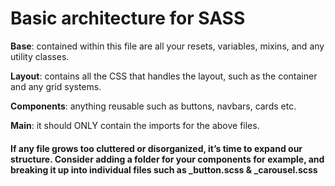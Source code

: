 # Basic architecture for SASS

**Base**: contained within this file are all your resets, variables, mixins, and any utility classes.

**Layout**: contains all the CSS that handles the layout, such as the container and any grid systems.

**Components**: anything reusable such as buttons, navbars, cards etc.

**Main**: it should ONLY contain the imports for the above files.

#### If any file grows too cluttered or disorganized, it’s time to expand our structure. Consider adding a folder for your components for example, and breaking it up into individual files such as \_button.scss & \_carousel.scss

